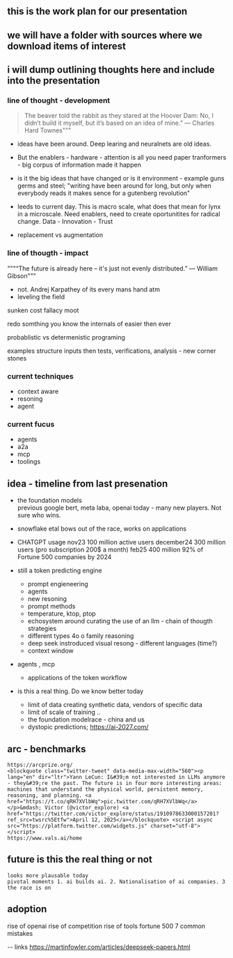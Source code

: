 ## this is the work plan for our presentation

## we will have a folder with sources where we download items of interest

## i will dump outlining thoughts here and include into the presentation




### line of thought - development
> The beaver told the rabbit as they stared at the Hoover Dam: No, I didn’t build it myself, but it’s based on an idea of mine.”
— Charles Hard Townes"""  

- ideas have been around. Deep learing and neuralnets are old ideas. 
- But the enablers  - hardware - attention is all you need paper tranformers - big corpus of information made it happen 

- is it the big ideas that have changed or is it environment - example guns germs and steel; "writing have been around for long, but only when everybody reads it makes sence for a gutenberg revolution"

- leeds to current day. This is macro scale, what does that mean for lynx in a microscale. Need enablers, need to create oportunitites for radical change. Data - Innovation - Trust

- replacement vs augmentation


### line of thougth - impact
"""“The future is already here – it's just not evenly distributed.”
― William Gibson"""
- not. Andrej Karpathey of its every mans hand atm
- leveling the field

sunken cost fallacy moot

redo somthing you know the internals of easier then ever

probablistic vs determenistic programing

examples structure inputs then tests, verifications, analysis - new corner stones




### current techniques
- context aware
- resoning
- agent

### current fucus
 - agents
 - a2a
 - mcp
 - toolings



## idea - timeline from last presenation 
 - the foundation models    
    previous google bert, meta laba, openai 
    today - many new players. Not sure who wins. 
 - snowflake etal bows out of the race, works on applications

 - CHATGPT usage nov23 100 million active users
    december24 300 million users (pro subscription 200$ a month)
    feb25 400 million
    92% of Fortune 500 companies by 2024


 - still a token predicting engine
    - prompt engieneering 
    - agents
    - new resoning 
    - prompt methods
    - temperature, ktop, ptop 
    - echosystem around curating the use of an llm - chain of thougth strategies 
    - different types 4o o family reasoning
    - deep seek instroduced visual resong - different languages (time?)
    - context window


- agents , mcp
    - applications of the token workflow

 - is this a real thing. Do we know better today
    - limit of data creating synthetic data, vendors of specific data
    - limit of scale of training ..
    - the foundation modelrace - china and us
    - dystopic predictions; https://ai-2027.com/ 





## arc - benchmarks 
    https://arcprize.org/
    <blockquote class="twitter-tweet" data-media-max-width="560"><p lang="en" dir="ltr">Yann LeCun: I&#39;m not interested in LLMs anymore - they&#39;re the past. The future is in four more interesting areas: machines that understand the physical world, persistent memory, reasoning, and planning. <a href="https://t.co/qRH7XVlbWq">pic.twitter.com/qRH7XVlbWq</a></p>&mdash; Victor (@victor_explore) <a href="https://twitter.com/victor_explore/status/1910978633000157201?ref_src=twsrc%5Etfw">April 12, 2025</a></blockquote> <script async src="https://platform.twitter.com/widgets.js" charset="utf-8"></script>
    https://www.vals.ai/home

## future is this the real thing or not
    looks more plausable today 
    pivotal moments 1. ai builds ai. 2. Nationalisation of ai companies. 3 the race is on

## adoption
   rise of openai 
   rise of competition
   rise of tools 
   fortune 500 
   7 common mistakes



-- links
https://martinfowler.com/articles/deepseek-papers.html
